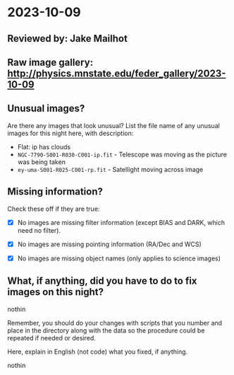 # 2023-10-09

## Reviewed by:   Jake Mailhot

## Raw image gallery: http://physics.mnstate.edu/feder_gallery/2023-10-09

## Unusual images?

Are there any images that look unusual? List the file name of any unusual images for this night here, with description:

+ Flat: ip has clouds
+ `NGC-7790-S001-R030-C001-ip.fit` - Telescope was moving as the picture was being taken
+ `ey-uma-S001-R025-C001-rp.fit` - Satellight moving across image

## Missing information?

Check these off if they are true:

- [x] No images are missing filter information (except BIAS and DARK, which need no filter).
- [x] No images are missing pointing information (RA/Dec and WCS)
- [x] No images are missing object names (only applies to science images)


## What, if anything, did you have to do to fix images on this night?

nothin

Remember, you should do your changes with scripts that you number and place in the
directory along with the data so the procedure could be repeated if needed or
desired.

Here, explain in English (not code) what you fixed, if anything.

nothin
